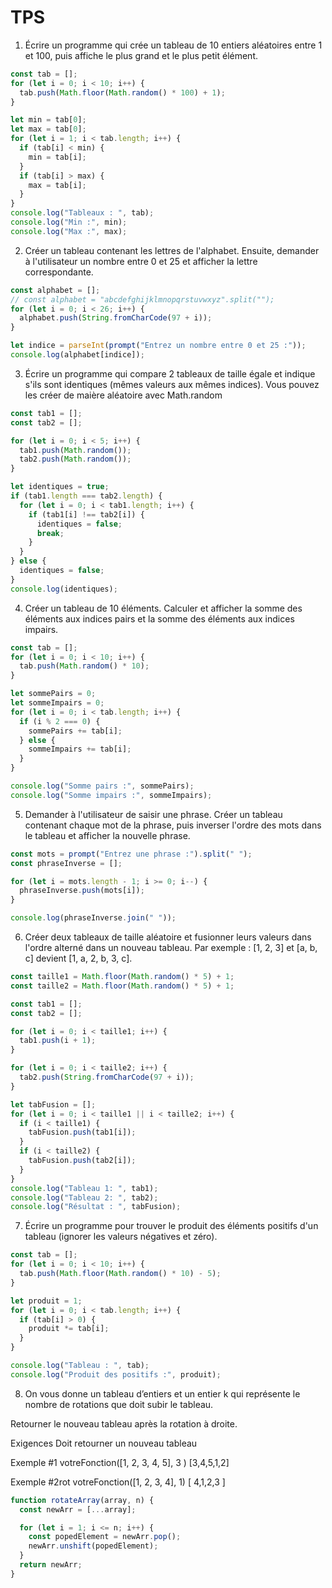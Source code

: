 # TPS

1. Écrire un programme qui crée un tableau de 10 entiers aléatoires entre 1 et 100, puis affiche le plus grand et le plus petit élément.

```js
const tab = [];
for (let i = 0; i < 10; i++) {
  tab.push(Math.floor(Math.random() * 100) + 1);
}

let min = tab[0];
let max = tab[0];
for (let i = 1; i < tab.length; i++) {
  if (tab[i] < min) {
    min = tab[i];
  }
  if (tab[i] > max) {
    max = tab[i];
  }
}
console.log("Tableaux : ", tab);
console.log("Min :", min);
console.log("Max :", max);
```

2. Créer un tableau contenant les lettres de l'alphabet. Ensuite, demander à l'utilisateur un nombre entre 0 et 25 et afficher la lettre correspondante.

```js
const alphabet = [];
// const alphabet = "abcdefghijklmnopqrstuvwxyz".split("");
for (let i = 0; i < 26; i++) {
  alphabet.push(String.fromCharCode(97 + i));
}

let indice = parseInt(prompt("Entrez un nombre entre 0 et 25 :"));
console.log(alphabet[indice]);
```

3. Écrire un programme qui compare 2 tableaux de taille égale et indique s'ils sont identiques (mêmes valeurs aux mêmes indices). Vous pouvez les créer de maière aléatoire avec Math.random

```js
const tab1 = [];
const tab2 = [];

for (let i = 0; i < 5; i++) {
  tab1.push(Math.random());
  tab2.push(Math.random());
}

let identiques = true;
if (tab1.length === tab2.length) {
  for (let i = 0; i < tab1.length; i++) {
    if (tab1[i] !== tab2[i]) {
      identiques = false;
      break;
    }
  }
} else {
  identiques = false;
}
console.log(identiques);
```

4. Créer un tableau de 10 éléments. Calculer et afficher la somme des éléments aux indices pairs et la somme des éléments aux indices impairs.

```js
const tab = [];
for (let i = 0; i < 10; i++) {
  tab.push(Math.random() * 10);
}

let sommePairs = 0;
let sommeImpairs = 0;
for (let i = 0; i < tab.length; i++) {
  if (i % 2 === 0) {
    sommePairs += tab[i];
  } else {
    sommeImpairs += tab[i];
  }
}

console.log("Somme pairs :", sommePairs);
console.log("Somme impairs :", sommeImpairs);
```

5. Demander à l'utilisateur de saisir une phrase. Créer un tableau contenant chaque mot de la phrase, puis inverser l'ordre des mots dans le tableau et afficher la nouvelle phrase.

```js
const mots = prompt("Entrez une phrase :").split(" ");
const phraseInverse = [];

for (let i = mots.length - 1; i >= 0; i--) {
  phraseInverse.push(mots[i]);
}

console.log(phraseInverse.join(" "));
```

6. Créer deux tableaux de taille aléatoire et fusionner leurs valeurs dans l'ordre alterné dans un nouveau tableau. Par exemple : [1, 2, 3] et [a, b, c] devient [1, a, 2, b, 3, c].

```js
const taille1 = Math.floor(Math.random() * 5) + 1;
const taille2 = Math.floor(Math.random() * 5) + 1;

const tab1 = [];
const tab2 = [];

for (let i = 0; i < taille1; i++) {
  tab1.push(i + 1);
}

for (let i = 0; i < taille2; i++) {
  tab2.push(String.fromCharCode(97 + i));
}

let tabFusion = [];
for (let i = 0; i < taille1 || i < taille2; i++) {
  if (i < taille1) {
    tabFusion.push(tab1[i]);
  }
  if (i < taille2) {
    tabFusion.push(tab2[i]);
  }
}
console.log("Tableau 1: ", tab1);
console.log("Tableau 2: ", tab2);
console.log("Résultat : ", tabFusion);
```

7. Écrire un programme pour trouver le produit des éléments positifs d'un tableau (ignorer les valeurs négatives et zéro).

```js
const tab = [];
for (let i = 0; i < 10; i++) {
  tab.push(Math.floor(Math.random() * 10) - 5);
}

let produit = 1;
for (let i = 0; i < tab.length; i++) {
  if (tab[i] > 0) {
    produit *= tab[i];
  }
}

console.log("Tableau : ", tab);
console.log("Produit des positifs :", produit);
```

8. On vous donne un tableau d’entiers et un entier k qui représente le nombre de rotations que doit subir le tableau.

Retourner le nouveau tableau après la rotation à droite.

Exigences
Doit retourner un nouveau tableau

Exemple #1
votreFonction([1, 2, 3, 4, 5], 3 )
[3,4,5,1,2]

Exemple #2rot
votreFonction([1, 2, 3, 4], 1)
[ 4,1,2,3 ]

```js
function rotateArray(array, n) {
  const newArr = [...array];

  for (let i = 1; i <= n; i++) {
    const popedElement = newArr.pop();
    newArr.unshift(popedElement);
  }
  return newArr;
}
```
